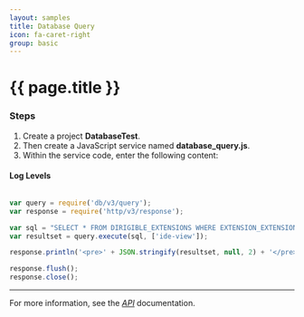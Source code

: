 ```yaml
---
layout: samples
title: Database Query
icon: fa-caret-right
group: basic
---
```


{{ page.title }}
===

### Steps


1. Create a project **DatabaseTest**.
2. Then create a JavaScript service named **database_query.js**.
3. Within the service code, enter the following content:

#### Log Levels

```javascript

var query = require('db/v3/query');
var response = require('http/v3/response');

var sql = "SELECT * FROM DIRIGIBLE_EXTENSIONS WHERE EXTENSION_EXTENSIONPOINT_NAME = ?";
var resultset = query.execute(sql, ['ide-view']);

response.println('<pre>' + JSON.stringify(resultset, null, 2) + '</pre>');

response.flush();
response.close();

```

---

For more information, see the *[API](../api/)* documentation.
